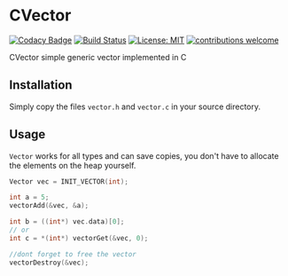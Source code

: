 # CVector
[![Codacy Badge](https://api.codacy.com/project/badge/Grade/62b547e56ed746958f06cc1dfd770d7c)](https://www.codacy.com/app/t-schuchort/cvector?utm_source=github.com&utm_medium=referral&utm_content=tschuchortdev/cvector&utm_campaign=badger)
[![Build Status](https://travis-ci.org/tschuchortdev/cvector.svg?branch=master)](https://travis-ci.org/tschuchortdev/cvector) [![License: MIT](https://img.shields.io/badge/License-MIT-yellow.svg)](https://opensource.org/licenses/MIT) [![contributions welcome](https://img.shields.io/badge/contributions-welcome-brightgreen.svg?style=flat)](https://github.com/tschuchortdev/cvector/issues)


CVector simple generic vector implemented in C

## Installation

Simply copy the files `vector.h` and `vector.c` in your source directory.


## Usage

`Vector` works for all types and can save copies, you don't have to allocate the elements on the heap yourself.

```C
Vector vec = INIT_VECTOR(int);

int a = 5;
vectorAdd(&vec, &a);

int b = ((int*) vec.data)[0];
// or
int c = *(int*) vectorGet(&vec, 0);

//dont forget to free the vector
vectorDestroy(&vec);
```
 
 
